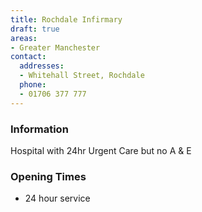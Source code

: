 ```yaml
---
title: Rochdale Infirmary
draft: true
areas:
- Greater Manchester
contact:
  addresses:
  - Whitehall Street, Rochdale
  phone:
  - 01706 377 777
---
```


### Information
Hospital with 24hr Urgent Care but no A & E

### Opening Times
* 24 hour service

